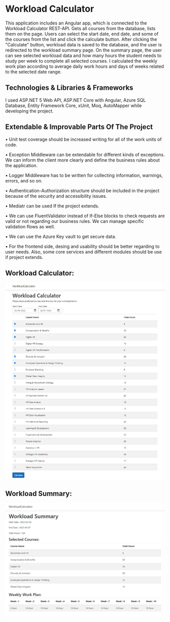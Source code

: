 # Workload Calculator

This application includes an Angular app, which is connected to the Workload Calculator REST-API. Gets all courses from the database, lists them on the page. Users can select the start date, end date, and some of the courses from the list and click the calculate button. After clicking the "Calculate" button, workload data is saved to the database, and the user is redirected to the workload summary page. On the summary page, the user can see selected workload data and how many hours the student needs to study per week to complete all selected courses. I calculated the weekly work plan according to average daily work hours and days of weeks related to the selected date range.

## Technologies & Libraries & Frameworks

I used ASP.NET 5 Web API, ASP.NET Core with Angular, Azure SQL Database, Entity Framework Core, xUnit, Moq, AutoMapper  while developing the project. 

## Extendable & Improvable Parts Of The Project

• Unit test coverage should be increased writing for all of the work units of code.

• Exception Middleware can be extendable for different kinds of exceptions. We can inform the client more clearly and define the business rules about the application.

• Logger Middleware has to be written for collecting information, warnings, errors, and so on. 

• Authentication-Authorization structure should be included in the project because of the security and accessibility issues.

• Mediatr can be used If the project extends.

• We can use FluentValidator instead of If-Else blocks to check requests are valid or not regarding our business rules. We can manage specific validation flows as well.

• We can use the Azure Key vault to get secure data.

• For the frontend side, desing and usability should be better regarding to user needs. Also, some core services and different modules should be use if project extends.

## Workload Calculator:
![Workload Calculator](./Infrastructure/WorkloadCalculator/ClientApp/src/assets/images/Workload-Calculator.jpg)


## Workload Summary:
![Workload Summary](./Infrastructure/WorkloadCalculator/ClientApp/src/assets/images/Workload-Summary.jpg)
